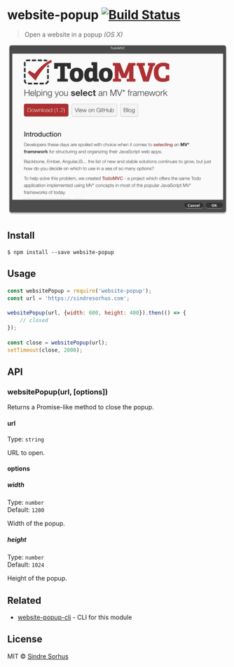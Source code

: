 # website-popup [![Build Status](https://travis-ci.org/sindresorhus/website-popup.svg?branch=master)](https://travis-ci.org/sindresorhus/website-popup)

> Open a website in a popup *(OS X)*

<img src="screenshot.png" width="759">


## Install

```
$ npm install --save website-popup
```


## Usage

```js
const websitePopup = require('website-popup');
const url = 'https://sindresorhus.com';

websitePopup(url, {width: 600, height: 400}).then(() => {
	// closed
});

const close = websitePopup(url);
setTimeout(close, 2000);
```


## API

### websitePopup(url, [options])

Returns a Promise-like method to close the popup.

#### url

Type: `string`

URL to open.

#### options

##### width

Type: `number`<br>
Default: `1280`

Width of the popup.

##### height

Type: `number`<br>
Default: `1024`

Height of the popup.


## Related

- [website-popup-cli](https://github.com/sindresorhus/website-popup-cli) - CLI for this module


## License

MIT © [Sindre Sorhus](https://sindresorhus.com)
